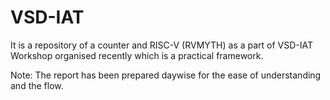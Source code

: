 # VSD-IAT
It is a repository of a counter and RISC-V (RVMYTH) as a part of VSD-IAT Workshop organised recently which is a practical framework.

Note: The report has been prepared daywise for the ease of understanding and the flow.

